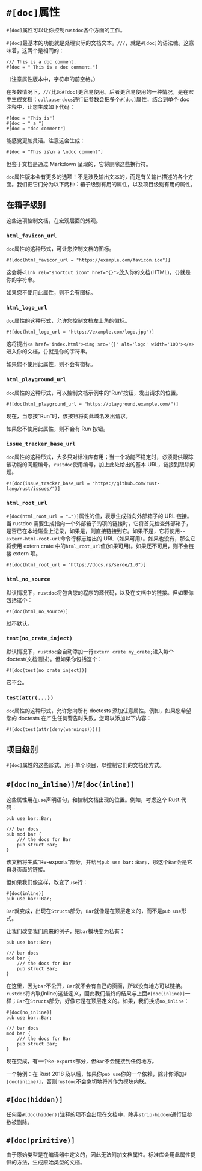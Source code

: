 # `#[doc]`属性

`#[doc]`属性可以让你控制`rustdoc`各个方面的工作。

`#[doc]`最基本的功能就是处理实际的文档文本。`///`，就是`#[doc]`的语法糖。这意味着，这两个是相同的：

```rust,ignore
/// This is a doc comment.
#[doc = " This is a doc comment."]
```

（注意属性版本中，字符串的前空格。）

在多数情况下，`///`比起`#[doc]`更容易使用。后者更容易使用的一种情况，是在宏中生成文档；`collapse-docs`通行证参数会把多个`#[doc]`属性，结合到单个 doc 注释中，让您生成如下代码：

```rust,ignore
#[doc = "This is"]
#[doc = " a "]
#[doc = "doc comment"]
```

能感觉更加灵活。注意这会生成：

```rust,ignore
#[doc = "This is\n a \ndoc comment"]
```

但鉴于文档是通过 Markdown 呈现的，它将删除这些换行符。

`doc`属性版本会有更多的选项！不是涉及输出文本的，而是有关输出描述的各个方面。我们把它们分为以下两种：箱子级别有用的属性，以及项目级别有用的属性。

## 在箱子级别

这些选项控制文档，在宏观层面的外观。

### `html_favicon_url`

`doc`属性的这种形式，可让您控制文档的图标。

```rust,ignore
#![doc(html_favicon_url = "https://example.com/favicon.ico")]
```

这会将`<link rel="shortcut icon" href="{}">`放入你的文档(HTML)，`{}`就是你的字符串。

如果您不使用此属性，则不会有图标。

### `html_logo_url`

`doc`属性的这种形式，允许您控制文档左上角的徽标。

```rust,ignore
#![doc(html_logo_url = "https://example.com/logo.jpg")]
```

这将提出`<a href='index.html'><img src='{}' alt='logo' width='100'></a>`进入你的文档，`{}`就是你的字符串。

如果您不使用此属性，则不会有徽标。

### `html_playground_url`

`doc`属性的这种形式，可以控制文档示例中的“Run”按钮，发出请求的位置。

```rust,ignore
#![doc(html_playground_url = "https://playground.example.com/")]
```

现在，当您按“Run”时，该按钮将向此域名发出请求。

如果您不使用此属性，则不会有 Run 按钮。

### `issue_tracker_base_url`

`doc`属性的这种形式，大多只对标准库有用；当一个功能不稳定时，必须提供跟踪该功能的问题编号。`rustdoc`使用编号，加上此处给出的基本 URL，链接到跟踪问题。

```rust,ignore
#![doc(issue_tracker_base_url = "https://github.com/rust-lang/rust/issues/")]
```

### `html_root_url`

`#[doc(html_root_url = "…")]`属性的值，表示生成指向外部箱子的 URL 链接。当 rustdoc 需要生成指向一个外部箱子的项的链接时，它将首先检查外部箱子，是否已在本地磁盘上记录，如果是，则直接链接到它。如果不是，它将使用`--extern-html-root-url`命令行标志给出的 URL（如果可用）。如果也没有，那么它将使用 extern crate 中的`html_root_url`值(如果可用)。如果还不可用，则不会链接 extern 项。

```rust,ignore
#![doc(html_root_url = "https://docs.rs/serde/1.0")]
```

### `html_no_source`

默认情况下，`rustdoc`将包含您的程序的源代码，以及在文档中的链接。但如果你包括这个：

```rust,ignore
#![doc(html_no_source)]
```

就不默认。

### `test(no_crate_inject)`

默认情况下，`rustdoc`会自动添加一行`extern crate my_crate;`进入每个 doctest(文档测试)。但如果你包括这个：

```rust,ignore
#![doc(test(no_crate_inject))]
```

它不会。

### `test(attr(...))`

`doc`属性的这种形式，允许您向所有 doctests 添加任意属性。例如，如果您希望您的 doctests 在产生任何警告时失败，您可以添加以下内容：

```rust,ignore
#![doc(test(attr(deny(warnings))))]
```

## 项目级别

`#[doc]`属性的这些形式，用于单个项目，以控制它们的文档化方式。

## `#[doc(no_inline)]`/`#[doc(inline)]`

这些属性用在`use`声明语句，和控制文档出现的位置。例如，考虑这个 Rust 代码：

```rust,ignore
pub use bar::Bar;

/// bar docs
pub mod bar {
    /// the docs for Bar
    pub struct Bar;
}
```

该文档将生成“Re-exports”部分，并给出`pub use bar::Bar;`，那这个`Bar`会是它自身页面的链接。

但如果我们像这样，改变了`use`行：

```rust,ignore
#[doc(inline)]
pub use bar::Bar;
```

`Bar`就变成，出现在`Structs`部分，`Bar`就像是在顶层定义的，而不是`pub use`形式。

让我们改变我们原来的例子，把`bar`模块变为私有：

```rust,ignore
pub use bar::Bar;

/// bar docs
mod bar {
    /// the docs for Bar
    pub struct Bar;
}
```

在这里，因为`bar`不公开，`Bar`就不会有自己的页面，所以没有地方可以链接。`rustdoc`将内联(inline)这些定义，因此我们最终的结果与上面`#[doc(inline)]`一样；`Bar`在`Structs`部分，好像它是在顶层定义的。如果，我们换成`no_inline`：

```rust,ignore
#[doc(no_inline)]
pub use bar::Bar;

/// bar docs
mod bar {
    /// the docs for Bar
    pub struct Bar;
}
```

现在变成，有一个`Re-exports`部分，但`Bar`不会链接到任何地方。

一个特例：在 Rust 2018 及以后，如果你`pub use`你的一个依赖，除非你添加`#[doc(inline)]`，否则`rustdoc`不会急切地将其作为模块内联。

## `#[doc(hidden)]`

任何带`#[doc(hidden)]`注释的项不会出现在文档中，除非`strip-hidden`通行证参数被删除。

## `#[doc(primitive)]`

由于原始类型是在编译器中定义的，因此无法附加文档属性。标准库会用此属性提供的方法，生成原始类型的文档。

